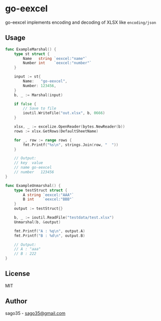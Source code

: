 # go-eexcel

go-eexcel implements encoding and decoding of XLSX like `encoding/json`

## Usage

```go
func ExampleMarshal() {
	type st struct {
		Name   string `eexcel:"name"`
		Number int    `eexcel:"number"`
	}

	input := st{
		Name:   "go-eexcel",
		Number: 123456,
	}
	b, _ := Marshal(input)

	if false {
		// Save to file
		ioutil.WriteFile("out.xlsx", b, 0666)
	}

	xlsx, _ := excelize.OpenReader(bytes.NewReader(b))
	rows := xlsx.GetRows(DefaultSheetName)

	for _, row := range rows {
		fmt.Printf("%s\n", strings.Join(row, "	"))
	}

	// Output:
	// key	value
	// name	go-eexcel
	// number	123456
}
```

```go
func ExampleUnmarshal() {
	type testStruct struct {
		A string `eexcel:"AAA"`
		B int    `eexcel:"BBB"`
	}
	output := testStruct{}

	b, _ := ioutil.ReadFile("testdata/test.xlsx")
	Unmarshal(b, &output)

	fmt.Printf("A : %q\n", output.A)
	fmt.Printf("B : %d\n", output.B)

	// Output:
	// A : "aaa"
	// B : 222
}
```

## License

MIT

## Author

sago35 - <sago35@gmail.com>
